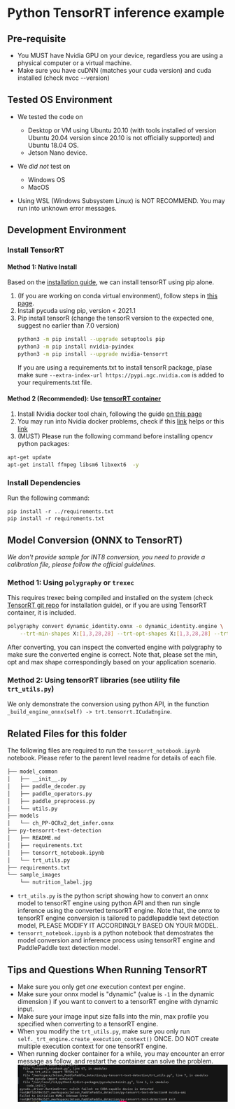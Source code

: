 # Python TensorRT inference example



## Pre-requisite
- You MUST have Nvidia GPU on your device, regardless you are using a physical computer or a virtual machine.
- Make sure you have cuDNN (matches your cuda version) and cuda installed (check nvcc --version)

## Tested OS Environment
- We tested the code on
    - Desktop or VM using Ubuntu 20.10 (with tools installed of version Ubuntu 20.04 version since 20.10 is not officially supported) and Ubuntu 18.04 OS.
    - Jetson Nano device.

- We *did not* test on
    - Windows OS
    - MacOS

- Using WSL (Windows Subsystem Linux) is NOT RECOMMEND. You may run into unknown error messages.

## Development Environment
### Install TensorRT
#### Method 1: Native Install
Based on the [installation guide](https://docs.nvidia.com/deeplearning/tensorrt/install-guide/index.html#installing-pip), we can install tensorRT using pip
alone. 
1. (If you are working on conda virtual environment), follow steps in 
    [this page](https://github.com/stan-dev/pystan/issues/294).
1. Install pycuda using pip, version < 2021.1 
1. Pip install tensorR (change the tensorR version to the expected one, suggest no earlier than 7.0 version)
    ```bash
    python3 -m pip install --upgrade setuptools pip
    python3 -m pip install nvidia-pyindex
    python3 -m pip install --upgrade nvidia-tensorrt
    ```
    If you are using a requirements.txt to install tensorR package, plase make sure `--extra-index-url https://pypi.ngc.nvidia.com` is added to your requirements.txt file.

#### Method 2 (Recommended): Use [tensorRT container](https://catalog.ngc.nvidia.com/orgs/nvidia/containers/tensorrt)
1. Install Nvidia docker tool chain, following the guide [on this page](https://github.com/NVIDIA/libnvidia-container)
1. You may run into Nvidia docker problems, check if this [link](https://github.com/NVIDIA/nvidia-docker/issues/1447) helps or this [link](https://bbs.archlinux.org/viewtopic.php?id=266915)
1. (MUST) Please run the following command before installing opencv python packages:
```bash
apt-get update
apt-get install ffmpeg libsm6 libxext6  -y
```
### Install Dependencies
Run the following command:
```
pip install -r ../requirements.txt
pip install -r requirements.txt
```
## Model Conversion (ONNX to TensorRT)

*We don't provide sample for INT8 conversion, you need to provide a calibration file, please follow the official guidelines.*
### Method 1: Using `polygraphy` or `trexec`
This requires trexec being compiled and installed on the system (check [TensorRT git repo](https://github.com/NVIDIA/TensorRT/tree/main/samples/trtexec) for installation guide), 
or if you are using TensorRT container, it is included.

```bash
polygraphy convert dynamic_identity.onnx -o dynamic_identity.engine \
    --trt-min-shapes X:[1,3,28,28] --trt-opt-shapes X:[1,3,28,28] --trt-max-shapes X:[1,3,28,28] \
```
After converting, you can inspect the converted engine with polygraphy to make sure the converted engine is correct. Note that, please set the min, opt and max shape correspondingly based on your application scenario.

### Method 2: Using tensorRT libraries (see utility file `trt_utils.py`)
We only demonstrate the conversion using python API, in the function `_build_engine_onnx(self) -> trt.tensorrt.ICudaEngine`.

## Related Files for this folder
The following files are required to run the `tensorrt_notebook.ipynb` notebook.
Please refer to the parent level readme for details of each file.

```bash
├── model_common
│   ├── __init__.py
│   ├── paddle_decoder.py
│   ├── paddle_operators.py
│   ├── paddle_preprocess.py
│   └── utils.py
├── models
│   └── ch_PP-OCRv2_det_infer.onnx
├── py-tensorrt-text-detection
│   ├── README.md
│   ├── requirements.txt
│   ├── tensorrt_notebook.ipynb
│   └── trt_utils.py
├── requirements.txt
└── sample_images
    └── nutrition_label.jpg
```
- `trt_utils.py` is the python script showing how to convert an onnx model to tensorRT engine using python API and then run single inference using the converted tensorRT engine. Note that, the onnx to tensorRT engine conversion is tailored to paddlepaddle text detection model,  PLEASE MODIFY IT ACCORDINGLY BASED ON YOUR MODEL.
- `tensorrt_notebook.ipynb` is a python notebook that demostrates the model conversion and inference process using tensorRT engine and PaddlePaddle text detection model.


## Tips and Questions When Running TensorRT

- Make sure you only get *one* execution context per engine.
- Make sure your onnx model is "dynamic" (value is `-1` in the dynamic dimension ) if you want to convert to a tensorRT engine with dynamic input.
- Make sure your image input size falls into the min, max profile you specified when converting to a tensorRT engine.
- When you modify the `trt_utils.py`, make sure you only run `self._trt_engine.create_execution_context()` ONCE. DO NOT create multiple execution context for one tensorRT engine.
- When running docker container for a while, you may encounter an error message as follow, and restart the container can solve the problem.
 ![tensorrt_container_error](img/tensorrt_container_error.png)
 
